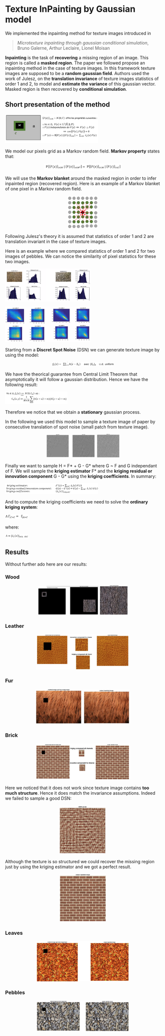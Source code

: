 # Texture InPainting by Gaussian model

We implemented the inpainting method for texture images introduced in

> *Microtexture inpainting through gaussian conditional simulation*, Bruno Galerne, Arthur Leclaire, Lionel Moisan

**Inpainting** is the task of **recovering** a missing region of an image. This region is called a **masked region**. The paper we followed propose an inpainting method in the case of texture images. In this framework texture images are supposed to be a **random gaussian field**. Authors used the work of Julesz, on the **translation invariance** of texture images statistics of order 1 and 2, to model and **estimate the variance** of this gaussian vector. Masked region is then recovered by **conditional simulation**.

## Short presentation of the method

<p align="left">
  <img src="img/mask.png" width="60%">
</p>

We model our pixels grid as a Markov random field. **Markov property** states that:

<p align="center">
  <img src="img/markov_hypo_eq.png" width="50%">
</p>

We will use the **Markov blanket** around the masked region in order to infer inpainted region (recovered region). Here is an example of a Markov blanket of one pixel in a Markov random field.

<p align="center">
  <img src="img/markov_blanket_draw.png" width="20%">
</p>

Following Julesz's theory it is assumed that statistics of order 1 and 2 are translation invariant in the case of texture images.

Here is an example where we compared statistics of order 1 and 2 for two images of pebbles. We can notice the similarity of pixel statistics for these two images.

<p align="left">
  <img src="img/stats_1.png" width="55%">
</p>

<p align="left">
  <img src="img/stats_2.png" width="55%">
</p>

Starting from a **Discret Spot Noise** (DSN) we can generate texture image by using the model:  

<p align="center">
  <img src="img/dsn_eq.png" width="40%">
</p>

We have the theorical guarantee from Central Limit Theorem that asymptotically it will follow a gaussian distribution. Hence we have the following result:

<p align="left">
  <img src="img/clt_eq.png" width="40%">
</p>
 
 Therefore we notice that we obtain a **stationary** gaussian process.  
 
 In the following we used this model to sample a texture image of paper by consecutive translation of spot noise (small patch from texture image).

<p align="center">
  <img src="img/paper_generated_1.png" width="32%">
  <img src="img/paper_generated_2.png" width="15%">
</p>

Finally we want to sample H = F* + G - G* where G ~ F and G independant of F. We will sample the **kriging estimator** F* and the **kriging residual or innovation component** G - G* using the **kriging coefficients**. In summary:

<p align="left">
  <img src="img/components_eq.png" width="60%">
</p>

And to compute the kriging coefficients we need to solve the **ordinary kriging system**:

<p align="left">
  <img src="img/kriging_eq_2.png" width="15%">
</p>
 
 where:
 
 <p align="left">
  <img src="img/kriging_eq_1.png" width="15%">
</p>

## Results

Without further ado here are our results:

### Wood

<p align="center">
  <img src="img/demo_wood_big_spot_1.png" width="39%">
  <img src="img/demo_wood_big_spot_2.png" width="18%">
</p>

### Leather

<p align="center">
  <img src="img/demo_leather.png" width="60%">
</p>

### Fur

<p align="center">
  <img src="img/demo_fur_masked.png" width="30%">
  <img src="img/demo_fur_result.png" width="30%">
</p>

### Brick

<p align="center">
  <img src="img/demo_brick_with_adsn.png" width="60%">
</p>

Here we noticed that it does not work since texture image contains **too much structure**. Hence it does match the invariance assumptions. Indeed we failed to sample a good DSN:

<p align="center">
  <img src="img/adsn_fail.png" width="30%">
</p>

Although the texture is so structured we could recover the missing region just by using the kriging estimator and we got a perfect result.

<p align="center">
  <img src="img/demo_brick_without_adsn.png" width="30%">
</p>

### Leaves

<p align="center">
  <img src="img/demo_leaves.png" width="60%">
</p>

### Pebbles

<p align="center">
  <img src="img/demo_pebble.png" width="60%">
</p>
